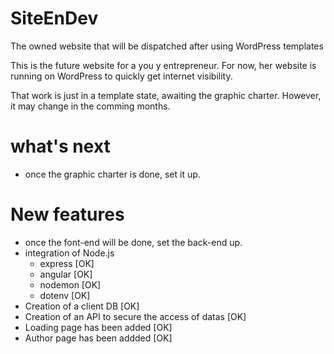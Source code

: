 # SiteEnDev
The owned website that will be dispatched after using WordPress templates

This is the future website for a you y entrepreneur.
For now, her website is running on WordPress to quickly get internet visibility.

That work is just in a template state, awaiting the graphic charter.
However, it may change in the comming months.

# what's next

 - once the graphic charter is done, set it up.

# New features

 - once the font-end will be done, set the back-end up.
 - integration of Node.js
    - express [OK]
    - angular [OK]
    - nodemon [OK]
    - dotenv [OK]
 - Creation of a client DB [OK]
 - Creation of an API to secure the access of datas [OK]
 - Loading page has been added [OK]
 - Author page has been addded [OK]
